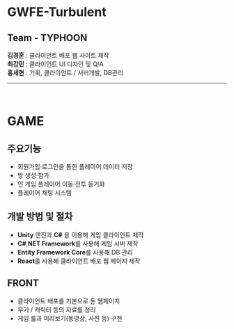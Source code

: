 # GWFE-Turbulent

## Team - TYPHOON

**김경훈** : 클라이언트 배포 웹 사이트 제작 <br>
**최강민** : 클라이언트 UI 디자인 및 Q/A <br>
**홍세현** : 기획, 클라이언트 / 서버개발, DB관리

---

<br>

# GAME

## 주요기능

- 회원가입·로그인을 통한 플레이어 데이터 저장
- 방 생성·참가
- 인 게임 플레이어 이동·전투 동기화
- 플레이어 채팅 시스템

## 개발 방법 및 절차

- **Unity** 엔진과 **C#** 을 이용해 게임 클라이언트 제작
- **C#**,**NET Framework**를 사용해 게임 서버 제작
- **Entity Framework Core**를 사용해 DB 관리
- **React**를 사용해 클라이언트 배포 웹 페이지 제작

## FRONT

- 클라이언트 배포를 기본으로 둔 웹페이지
- 무기 / 캐릭터 등의 자료를 정리
- 게임 룰과 미리보기(동영상, 사진 등) 구현
